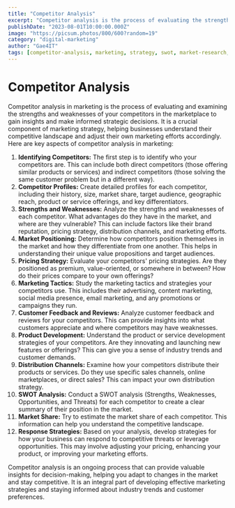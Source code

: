 ```yaml
---
title: "Competitor Analysis"
excerpt: "Competitor analysis is the process of evaluating the strengths and weaknesses of your competitors to inform your marketing strategy."
publishDate: "2023-08-01T10:00:00.000Z"
image: "https://picsum.photos/800/600?random=19"
category: "digital-marketing"
author: "Gae4IT"
tags: [competitor-analysis, marketing, strategy, swot, market-research, digital-marketing]
---
```

# Competitor Analysis

Competitor analysis in marketing is the process of evaluating and examining the strengths and weaknesses of your competitors in the marketplace to gain insights and make informed strategic decisions. It is a crucial component of marketing strategy, helping businesses understand their competitive landscape and adjust their own marketing efforts accordingly. Here are key aspects of competitor analysis in marketing:

1. **Identifying Competitors:** The first step is to identify who your competitors are. This can include both direct competitors (those offering similar products or services) and indirect competitors (those solving the same customer problem but in a different way).
2. **Competitor Profiles:** Create detailed profiles for each competitor, including their history, size, market share, target audience, geographic reach, product or service offerings, and key differentiators.
3. **Strengths and Weaknesses:** Analyze the strengths and weaknesses of each competitor. What advantages do they have in the market, and where are they vulnerable? This can include factors like their brand reputation, pricing strategy, distribution channels, and marketing efforts.
4. **Market Positioning:** Determine how competitors position themselves in the market and how they differentiate from one another. This helps in understanding their unique value propositions and target audiences.
5. **Pricing Strategy:** Evaluate your competitors' pricing strategies. Are they positioned as premium, value-oriented, or somewhere in between? How do their prices compare to your own offerings?
6. **Marketing Tactics:** Study the marketing tactics and strategies your competitors use. This includes their advertising, content marketing, social media presence, email marketing, and any promotions or campaigns they run.
7. **Customer Feedback and Reviews:** Analyze customer feedback and reviews for your competitors. This can provide insights into what customers appreciate and where competitors may have weaknesses.
8. **Product Development:** Understand the product or service development strategies of your competitors. Are they innovating and launching new features or offerings? This can give you a sense of industry trends and customer demands.
9. **Distribution Channels:** Examine how your competitors distribute their products or services. Do they use specific sales channels, online marketplaces, or direct sales? This can impact your own distribution strategy.
10. **SWOT Analysis:** Conduct a SWOT analysis (Strengths, Weaknesses, Opportunities, and Threats) for each competitor to create a clear summary of their position in the market.
11. **Market Share:** Try to estimate the market share of each competitor. This information can help you understand the competitive landscape.
12. **Response Strategies:** Based on your analysis, develop strategies for how your business can respond to competitive threats or leverage opportunities. This may involve adjusting your pricing, enhancing your product, or improving your marketing efforts.

Competitor analysis is an ongoing process that can provide valuable insights for decision-making, helping you adapt to changes in the market and stay competitive. It is an integral part of developing effective marketing strategies and staying informed about industry trends and customer preferences.